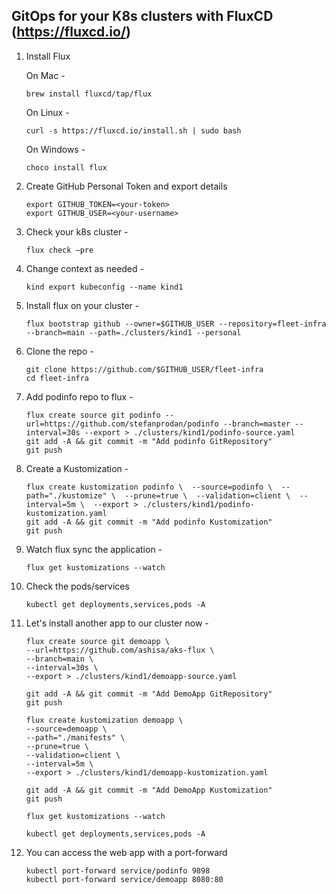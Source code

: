 ## GitOps for your K8s clusters with FluxCD (https://fluxcd.io/)
1.	Install Flux

    On Mac -
    ```
    brew install fluxcd/tap/flux
    ```
    On Linux -
    ```
    curl -s https://fluxcd.io/install.sh | sudo bash
    ```
    On Windows -
    ```
    choco install flux
    ```
2.	Create GitHub Personal Token and export details
    ```
    export GITHUB_TOKEN=<your-token>
    export GITHUB_USER=<your-username>
    ```
3.	Check your k8s cluster -
    ```
    flux check –pre
    ```
4.	Change context as needed -
    ```
    kind export kubeconfig --name kind1
    ```
5.	Install flux on your cluster -
    ```
    flux bootstrap github --owner=$GITHUB_USER --repository=fleet-infra --branch=main --path=./clusters/kind1 --personal
    ```
6.	Clone the repo -
    ```
    git clone https://github.com/$GITHUB_USER/fleet-infra
    cd fleet-infra
    ```
7.	Add podinfo repo to flux -
    ```
    flux create source git podinfo --url=https://github.com/stefanprodan/podinfo --branch=master --interval=30s --export > ./clusters/kind1/podinfo-source.yaml
    git add -A && git commit -m "Add podinfo GitRepository"
    git push
    ```
8.	Create a Kustomization -
    ```
    flux create kustomization podinfo \  --source=podinfo \  --path="./kustomize" \  --prune=true \  --validation=client \  --interval=5m \  --export > ./clusters/kind1/podinfo-kustomization.yaml
    git add -A && git commit -m "Add podinfo Kustomization"
    git push
    ```
9.	Watch flux sync the application -
    ```
    flux get kustomizations --watch
    ```
10.	Check the pods/services
    ```
    kubectl get deployments,services,pods -A
    ```
11. Let's install another app to our cluster now -
    ```
    flux create source git demoapp \
    --url=https://github.com/ashisa/aks-flux \
    --branch=main \
    --interval=30s \
    --export > ./clusters/kind1/demoapp-source.yaml
    
    git add -A && git commit -m "Add DemoApp GitRepository"
    git push
    
    flux create kustomization demoapp \
    --source=demoapp \
    --path="./manifests" \
    --prune=true \
    --validation=client \
    --interval=5m \
    --export > ./clusters/kind1/demoapp-kustomization.yaml
    
    git add -A && git commit -m "Add DemoApp Kustomization"
    git push
    
    flux get kustomizations --watch
    
    kubectl get deployments,services,pods -A
    ```
12. You can access the web app with a port-forward
    ```
    kubectl port-forward service/podinfo 9898
    kubectl port-forward service/demoapp 8080:80
    ```
